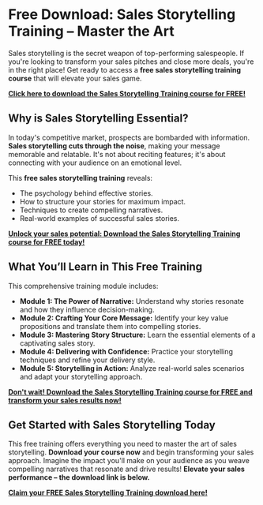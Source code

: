 # Free Download: Sales Storytelling Training – Master the Art

Sales storytelling is the secret weapon of top-performing salespeople. If you're looking to transform your sales pitches and close more deals, you're in the right place! Get ready to access a **free sales storytelling training course** that will elevate your sales game.

[**Click here to download the Sales Storytelling Training course for FREE!**](https://udemywork.com/sales-storytelling-training)

## Why is Sales Storytelling Essential?

In today's competitive market, prospects are bombarded with information. **Sales storytelling cuts through the noise**, making your message memorable and relatable. It's not about reciting features; it's about connecting with your audience on an emotional level.

This **free sales storytelling training** reveals:

*   The psychology behind effective stories.
*   How to structure your stories for maximum impact.
*   Techniques to create compelling narratives.
*   Real-world examples of successful sales stories.

[**Unlock your sales potential: Download the Sales Storytelling Training course for FREE today!**](https://udemywork.com/sales-storytelling-training)

## What You’ll Learn in This Free Training

This comprehensive training module includes:

*   **Module 1: The Power of Narrative:** Understand why stories resonate and how they influence decision-making.
*   **Module 2: Crafting Your Core Message:** Identify your key value propositions and translate them into compelling stories.
*   **Module 3: Mastering Story Structure:** Learn the essential elements of a captivating sales story.
*   **Module 4: Delivering with Confidence:** Practice your storytelling techniques and refine your delivery style.
*   **Module 5: Storytelling in Action:** Analyze real-world sales scenarios and adapt your storytelling approach.

[**Don't wait! Download the Sales Storytelling Training course for FREE and transform your sales results now!**](https://udemywork.com/sales-storytelling-training)

## Get Started with Sales Storytelling Today

This free training offers everything you need to master the art of sales storytelling. **Download your course now** and begin transforming your sales approach. Imagine the impact you'll make on your audience as you weave compelling narratives that resonate and drive results! **Elevate your sales performance – the download link is below.**

[**Claim your FREE Sales Storytelling Training download here!**](https://udemywork.com/sales-storytelling-training)
